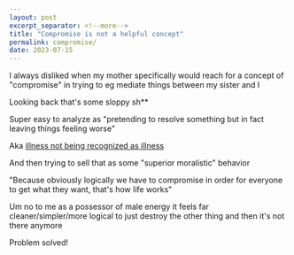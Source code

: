 ```yaml
---
layout: post
excerpt_separator: <!--more-->
title: "Compromise is not a helpful concept"
permalink: compromise/
date: 2023-07-15
---
```


I always disliked when my mother specifically would
reach for a concept of "compromise" in trying to eg
mediate things between my sister and I

Looking back that's some sloppy sh\*\*

Super easy to analyze as "pretending to resolve something
but in fact leaving things feeling worse"

Aka [illness not being recognized as illness](/illness-recognized-as-illness)

And then trying to sell that as some "superior moralistic"
behavior

"Because obviously logically we have to compromise in order for everyone to
get what they want, that's how life works"

Um no to me as a possessor of male energy it feels far cleaner/simpler/more logical
to just destroy the other thing and then it's not there anymore

Problem solved!
